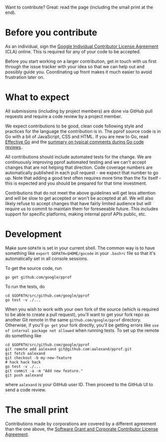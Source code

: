 Want to contribute? Great: read the page (including the small print at the end).

# Before you contribute

As an individual, sign the [Google Individual Contributor License
Agreement](https://cla.developers.google.com/about/google-individual) (CLA)
online. This is required for any of your code to be accepted.

Before you start working on a larger contribution, get in touch with us first
through the issue tracker with your idea so that we can help out and possibly
guide you. Coordinating up front makes it much easier to avoid frustration later
on.

# What to expect

All submissions (including by project members) are done via GitHub pull requests
and require a code review by a project member.

We expect contributions to be good, clean code following style and practices for
the language the contribution is in. The pprof source code is in Go with a bit
of JavaScript, CSS and HTML. If you are new to Go, read [Effective
Go](https://golang.org/doc/effective_go.html) and the [summary on typical
comments during Go code
reviews](https://github.com/golang/go/wiki/CodeReviewComments).

All contributions should include automated tests for the change. We are
continuously improving pprof automated testing and we can't accept changes that
are not helping that direction. Code coverage numbers are automatically
published in each pull request - we expect that number to go up.  Note that
adding a good test often requires more time than the fix itself - this is
expected and you should be prepared for that time investment.

Contributions that do not meet the above guidelines will get less attention and
will be slow to get accepted or won't be accepted at all. We will also likely
refuse to accept changes that have fairly limited audience but will require us
to commit to maintain them for foreseeable future. This includes support for
specific platforms, making internal pprof APIs public, etc.

# Development

Make sure `GOPATH` is set in your current shell. The common way is to have
something like `export GOPATH=$HOME/gocode` in your `.bashrc` file so that it's
automatically set in all console sessions.

To get the source code, run

```
go get github.com/google/pprof
```

To run the tests, do

```
cd $GOPATH/src/github.com/google/pprof
go test -v ./...
```

When you wish to work with your own fork of the source (which is required to be
able to create a pull request), you'll want to get your fork repo as another Git
remote in the same `github.com/google/pprof` directory. Otherwise, if you'll `go
get` your fork directly, you'll be getting errors like `use of internal package
not allowed` when running tests.  To set up the remote do something like

```
cd $GOPATH/src/github.com/google/pprof
git remote add aalexand git@github.com:aalexand/pprof.git
git fetch aalexand
git checkout -b my-new-feature
# hack hack hack
go test -v ./...
git commit -a -m "Add new feature."
git push aalexand
```

where `aalexand` is your GitHub user ID. Then proceed to the GitHub UI to send a
code review.

# The small print

Contributions made by corporations are covered by a different agreement than the
one above, the [Software Grant and Corporate Contributor License
Agreement](https://cla.developers.google.com/about/google-corporate).
